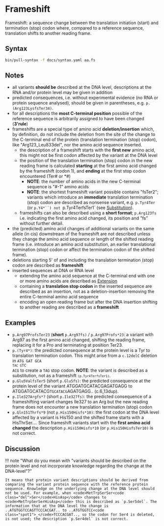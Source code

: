 # Frameshift

<!-- ## Definition -->

Frameshift: a sequence change between the translation initiation (start) and termination (stop) codon where, compared to a reference sequence, translation shifts to another reading frame.

## Syntax

```sh exec="true"
bin/pull-syntax -f docs/syntax.yaml aa.fs
```

## Notes

- all variants **should be** described at the DNA level, descriptions at the RNA and/or protein level may be given in addition
- predicted consequences, i.e. without experimental evidence (no RNA or protein sequence analysed), should be given in parentheses, e.g. `p.(Arg123LysfsTer34)`.
- for all descriptions the **most C-terminal position** possible of the reference sequence is arbitrarily assigned to have been changed (**3'rule**)
- frameshifts are a special type of amino acid **deletion/insertion** which, by definition, do not include the deletion from the site of the change to the C-terminal end of the protein (translation termination (stop) codon), like "Arg123_Leu833del", nor the amino acid sequence inserted.
  - the description of a frameshift starts with the **first new** amino acid, this might not be first codon affected by the variant at the DNA level
  - the position of the translation termination (stop) codon in the new reading frame is calculated **starting** at the first amino acid changed by the frameshift (codon 1), and **ending** at the first stop codon encountered (Ter# or \*#)
    - **NOTE**: the number of amino acids in the new C-terminal sequence is "#-1" amino acids
    - **NOTE**: the shortest frameshift variant possible contains "fsTer2"; variants which introduce an **immediate** translation termination (stop) codon are described as nonsense variant, e.g. `p.Tyr4Ter` (or `p.Y4*``) not `p.Tyr4TerfsTer1` (see [Substitution](substitution.md)).
  - frameshifts can also be described using a **short format**; `p.Arg123fs` i.e. indicating the first amino acid changed, its position and "fs" without further detail.
- the (predicted) amino acid changes of additional variants on the same allele (in cis) downstream of the frameshift are not described unless they change the amino acid sequence or length of the shifted reading frame (i.e. introduce an amino acid substitution, an earlier translational termination (stop) codon or affect the termination codon of the shifted frame).
- deletions starting 5' of and including the translation termination (stop) codon are described as **frameshift**
- inserted sequences at DNA or RNA level
  - extending the amino acid sequence at the C-terminal end with one or more amino acids are described as [Extension](extension.md)
  - containing a **translation stop codon** in the inserted sequence are described as an insertion, not as a deletion-insertion removing the entire C-terminal amino acid sequence
  - encoding an open reading frame but after the DNA insertion shifting to another reading are described as a **frameshift**

## Examples

- `p.Arg97ProfsTer23` (**short** `p.Arg97fs)` / `p.Arg97Profs*23`: a variant with Arg97 as the first amino acid changed, shifting the reading frame, replacing it for a Pro and terminating at position Ter23.
- `p.(Tyr4*)`: the predicted consequence at the protein level is a Tyr to translation termination codon. This might arise from a `c.12delC` deletion in <code>ATG GAT GCA <code class="stop">TA</code><code
    class="del">C</code><code> </code><code class="stop">G</code>TC ACG</code> to create a <code class="stop">TAG</code> stop codon. **NOTE**: the variant is described as a substitution, not as a frameshift <code class="invalid">`(p.Tyr4TerfsTer1)`</code>.
- `p.Glu5ValfsTer5` (short `p.Glu5fs)`: the predicted consequence at the protein level of the variant ATGGATGCATACGAGATGAGG to ATGGATGCATACG<code class="spot1">TGCATACG</code>AGATGAGG.. (c.6_13dup).
- `p.Ile327Argfs*?` (short `p.Ile327fs)`: the predicted consequence of a frameshifting variant changes Ile327 to an Arg but the new reading frame does not encounter a new translation termination (stop) codon
- `p.Gln151Thrfs*9` (not `p.His150Hisfs*10)`: the first codon at the DNA level affected by a variant is His150 and the shifted frame starts with a HisThrSer.... Since frameshift variants start with the **first amino acid changed** the description `p.His150Hisfs*10` (or `p.His150HisfsTer10)` is not correct.

## Discussion

!!! note "What do you mean with "variants should be described on the protein level and not incorporate knowledge regarding the change at the DNA-level"?"

    It means that protein variant descriptions should be derived from comparing the variant protein sequence with the reference protein sequence. Knowledge on the underlying change at the DNA level should not be used. For example, when <code>MetTrpSerSer<code class="del">Ser</code>HisAsp</code> changes to <code>MetTrpSerSerHisAsp</code> this is described as `p.Ser5del`. The information that at the DNA level the change is ..ATGTGGTCCAGTTCCCACGAT.. to ..ATGTGGTCC<code class="spot1">_</code>TCCCACGAT.., so the codon for Ser4 is deleted, is not used; the description `p.Ser4del` is not correct.

